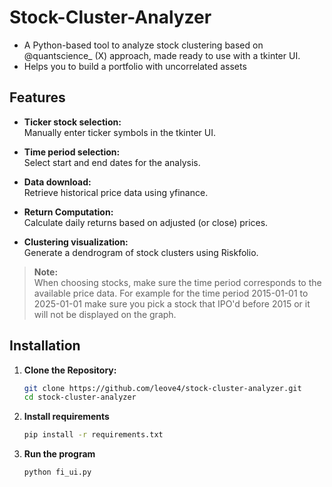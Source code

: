 # Stock-Cluster-Analyzer

- A Python-based tool to analyze stock clustering based on @quantscience_ (X) approach, made ready to use with a tkinter UI.
- Helps you to build a portfolio with uncorrelated assets
  
## Features

- **Ticker stock selection:**  
  Manually enter ticker symbols in the tkinter UI.

- **Time period selection:**  
  Select start and end dates for the analysis.

- **Data download:**  
  Retrieve historical price data using yfinance.

- **Return Computation:**  
  Calculate daily returns based on adjusted (or close) prices.

- **Clustering visualization:**  
  Generate a dendrogram of stock clusters using Riskfolio.

> **Note:**  
> When choosing stocks, make sure the time period corresponds to the available price data. For example for the time period 2015-01-01 to 2025-01-01 make sure you pick a stock that IPO'd before 2015 or it will not be displayed on the graph.


## Installation

1. **Clone the Repository:**

   ```bash
   git clone https://github.com/leove4/stock-cluster-analyzer.git
   cd stock-cluster-analyzer

2. **Install requirements**

   ```bash
   pip install -r requirements.txt

3. **Run the program**

   ```bash
   python fi_ui.py
